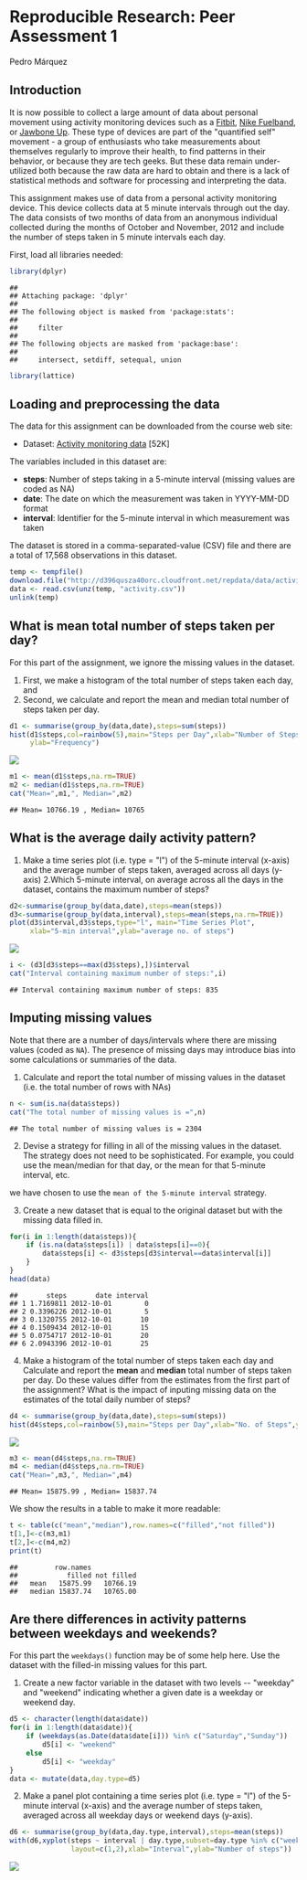 # Reproducible Research: Peer Assessment 1
Pedro Márquez  

## Introduction

It is now possible to collect a large amount of data about personal movement using activity monitoring devices such as a [Fitbit](http://www.fitbit.com/), [Nike Fuelband](http://www.nike.com/us/en_us/c/nikeplus-fuelband), or [Jawbone Up](https://jawbone.com/up). These type of devices are part of the "quantified self" movement - a group of enthusiasts who take measurements about themselves regularly to improve their health, to find patterns in their behavior, or because they are tech geeks. But these data remain under-utilized both because the raw data are hard to obtain and there is a lack of statistical methods and software for processing and interpreting the data.

This assignment makes use of data from a personal activity monitoring device. This device collects data at 5 minute intervals through out the day. The data consists of two months of data from an anonymous individual collected during the months of October and November, 2012 and include the number of steps taken in 5 minute intervals each day.

First, load all libraries needed:

```r
library(dplyr)
```

```
## 
## Attaching package: 'dplyr'
## 
## The following object is masked from 'package:stats':
## 
##     filter
## 
## The following objects are masked from 'package:base':
## 
##     intersect, setdiff, setequal, union
```

```r
library(lattice)
```

## Loading and preprocessing the data
The data for this assignment can be downloaded from the course web site:

*    Dataset: [Activity monitoring data](https://d396qusza40orc.cloudfront.net/repdata%2Fdata%2Factivity.zip) [52K]

The variables included in this dataset are:

*   __steps__: Number of steps taking in a 5-minute interval (missing values are coded as NA)
*    __date__: The date on which the measurement was taken in YYYY-MM-DD format
*    __interval__: Identifier for the 5-minute interval in which measurement was taken

The dataset is stored in a comma-separated-value (CSV) file and there are a total of 17,568 observations in this dataset.



```r
temp <- tempfile()
download.file("http://d396qusza40orc.cloudfront.net/repdata/data/activity.zip",temp)
data <- read.csv(unz(temp, "activity.csv"))
unlink(temp)
```


## What is mean total number of steps taken per day?
For this part of the assignment, we ignore the missing values in the dataset.

1. First, we make a histogram of the total number of steps taken each day, and
2. Second, we calculate and report the mean and median total number of steps taken per day.


```r
d1 <- summarise(group_by(data,date),steps=sum(steps))
hist(d1$steps,col=rainbow(5),main="Steps per Day",xlab="Number of Steps",
     ylab="Frequency")
```

![](PA1_template_files/figure-html/unnamed-chunk-3-1.png) 

```r
m1 <- mean(d1$steps,na.rm=TRUE)
m2 <- median(d1$steps,na.rm=TRUE)
cat("Mean=",m1,", Median=",m2)
```

```
## Mean= 10766.19 , Median= 10765
```


## What is the average daily activity pattern?
1. Make a time series plot (i.e. type = "l") of the 5-minute interval (x-axis) and the average number of steps taken, averaged across all days (y-axis)
2.Which 5-minute interval, on average across all the days in the dataset, contains the maximum number of steps?

```r
d2<-summarise(group_by(data,date),steps=mean(steps))
d3<-summarise(group_by(data,interval),steps=mean(steps,na.rm=TRUE))
plot(d3$interval,d3$steps,type="l", main="Time Series Plot",
     xlab="5-min interval",ylab="average no. of steps")
```

![](PA1_template_files/figure-html/unnamed-chunk-4-1.png) 

```r
i <- (d3[d3$steps==max(d3$steps),])$interval
cat("Interval containing maximum number of steps:",i)
```

```
## Interval containing maximum number of steps: 835
```


## Imputing missing values
Note that there are a number of days/intervals where there are missing values (coded as `NA`). The presence of missing days may introduce bias into some calculations or summaries of the data.

1. Calculate and report the total number of missing values in the dataset (i.e. the total number of rows with NAs)

```r
n <- sum(is.na(data$steps))
cat("The total number of missing values is =",n)
```

```
## The total number of missing values is = 2304
```

2. Devise a strategy for filling in all of the missing values in the dataset. The strategy does not need to be sophisticated. For example, you could use the mean/median for that day, or the mean for that 5-minute interval, etc.

we have chosen to use the `mean of the 5-minute interval` strategy.

3. Create a new dataset that is equal to the original dataset but with the missing data filled in.

```r
for(i in 1:length(data$steps)){
    if (is.na(data$steps[i]) | data$steps[i]==0){
        data$steps[i] <- d3$steps[d3$interval==data$interval[i]]
    }
}
head(data)
```

```
##       steps       date interval
## 1 1.7169811 2012-10-01        0
## 2 0.3396226 2012-10-01        5
## 3 0.1320755 2012-10-01       10
## 4 0.1509434 2012-10-01       15
## 5 0.0754717 2012-10-01       20
## 6 2.0943396 2012-10-01       25
```

4. Make a histogram of the total number of steps taken each day and Calculate and report the __mean__ and __median__ total number of steps taken per day. Do these values differ from the estimates from the first part of the assignment? What is the impact of inputing missing data on the estimates of the total daily number of steps?


```r
d4 <- summarise(group_by(data,date),steps=sum(steps))
hist(d4$steps,col=rainbow(5),main="Steps per Day",xlab="No. of Steps",ylab="Frequency")
```

![](PA1_template_files/figure-html/unnamed-chunk-7-1.png) 

```r
m3 <- mean(d4$steps,na.rm=TRUE)
m4 <- median(d4$steps,na.rm=TRUE)
cat("Mean=",m3,", Median=",m4)
```

```
## Mean= 15875.99 , Median= 15837.74
```

We show the results in a table to make it more readable:

```r
t <- table(c("mean","median"),row.names=c("filled","not filled"))
t[1,]<-c(m3,m1)
t[2,]<-c(m4,m2)
print(t)
```

```
##         row.names
##            filled not filled
##   mean   15875.99   10766.19
##   median 15837.74   10765.00
```

## Are there differences in activity patterns between weekdays and weekends?
For this part the `weekdays()` function may be of some help here. Use the dataset with the filled-in missing values for this part.

1. Create a new factor variable in the dataset with two levels -- "weekday" and "weekend" indicating whether a given date is a weekday or weekend day.

```r
d5 <- character(length(data$date))
for(i in 1:length(data$date)){
    if (weekdays(as.Date(data$date[i])) %in% c("Saturday","Sunday"))
        d5[i] <- "weekend"
    else
        d5[i] <- "weekday"
}
data <- mutate(data,day.type=d5)
```

2. Make a panel plot containing a time series plot (i.e. type = "l") of the 5-minute interval (x-axis) and the average number of steps taken, averaged across all weekday days or weekend days (y-axis).

```r
d6 <- summarise(group_by(data,day.type,interval),steps=mean(steps))
with(d6,xyplot(steps ~ interval | day.type,subset=day.type %in% c("weekday","weekend"),type="l",
               layout=c(1,2),xlab="Interval",ylab="Number of steps"))
```

![](PA1_template_files/figure-html/unnamed-chunk-10-1.png) 

